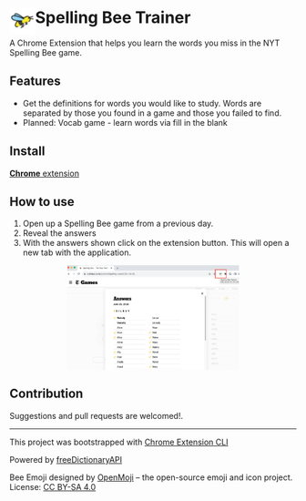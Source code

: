 # <img src="public/icons/icon_48.png" width="45" align="left"> Spelling Bee Trainer

A Chrome Extension that helps you learn the words you miss in the NYT Spelling Bee game.

## Features

- Get the definitions for words you would like to study. Words are separated by those you found in a game and those you failed to find.
- Planned: Vocab game - learn words via fill in the blank

## Install

[**Chrome** extension]()

## How to use

1. Open up a Spelling Bee game from a previous day. 
2. Reveal the answers 
3. With the answers shown click on the extension button. This will open a new tab with the application.

<p align="center">
<img src="./images/nyt-game-example.png" style="display: block;
  margin-left: auto;
  margin-right: auto;
  width: 60%;">
</p>

## Contribution

Suggestions and pull requests are welcomed!.

---

This project was bootstrapped with [Chrome Extension CLI](https://github.com/dutiyesh/chrome-extension-cli)

Powered by [freeDictionaryAPI](https://github.com/meetDeveloper/freeDictionaryAPI)

Bee Emoji designed by [OpenMoji](https://openmoji.org/) – the open-source emoji and icon project. License: [CC BY-SA 4.0](https://creativecommons.org/licenses/by-sa/4.0/#)

